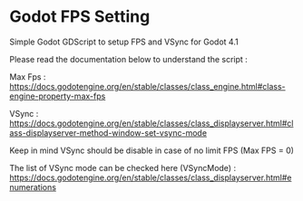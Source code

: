 # Godot FPS Setting
 
Simple Godot GDScript to setup FPS and VSync for Godot 4.1

Please read the documentation below to understand the script :

Max Fps : https://docs.godotengine.org/en/stable/classes/class_engine.html#class-engine-property-max-fps

VSync : https://docs.godotengine.org/en/stable/classes/class_displayserver.html#class-displayserver-method-window-set-vsync-mode 

Keep in mind VSync should be disable in case of no limit FPS (Max FPS = 0)

The list of VSync mode can be checked here (VSyncMode) :
https://docs.godotengine.org/en/stable/classes/class_displayserver.html#enumerations
